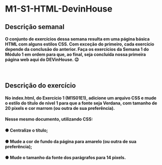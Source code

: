 # M1-S1-HTML-DevinHouse

## Descrição semanal

#### O conjunto de exercícios dessa semana resulta em uma página básica HTML com alguns estilos CSS. Com exceção do primeiro, cada exercício depende da conclusão do anterior. Faça os exercícios da Semana 1 do Módulo 1 em ordem para que, ao final, seja concluída nossa primeira página web aqui do DEVinHouse. 😉

<br>

## Descrição do exercício

#### No index.html, do Exercício 1 (M1S01E1), adicione um arquivo CSS e mude o estilo do título de nível 1 para que a fonte seja Verdana, com tamanho de 20 pixels e cor marrom (ou outra de sua preferência).

#### Nesse mesmo documento, utilizando CSS:
#### ● Centralize o título;
#### ● Mude a cor de fundo da página para amarelo (ou outra de sua preferência);
#### ● Mude o tamanho da fonte dos parágrafos para 14 pixels.
